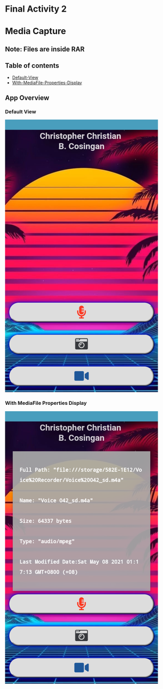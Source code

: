 # Final Activity 2
# Media Capture
## Note: Files are inside RAR

## Table of contents
* [Default-View](#Default-View)
* [With-MediaFile-Properties-Display](#With-MediaFile-Properties-Display)


## App Overview

### Default View
![LOL](./Screenshot1.png)

### With MediaFile Properties Display
![LOL](./Screenshot2.png)
